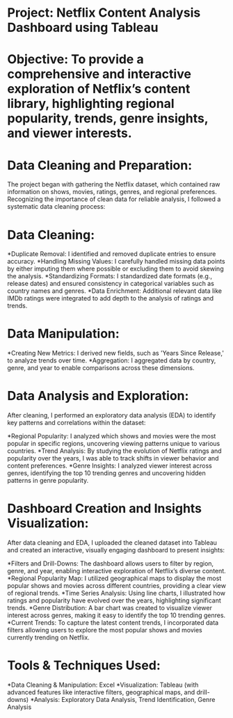 # Project: Netflix Content Analysis Dashboard using Tableau

# Objective: To provide a comprehensive and interactive exploration of Netflix’s content library, highlighting regional popularity, trends, genre insights, and viewer interests.

# Data Cleaning and Preparation:
The project began with gathering the Netflix dataset, which contained raw information on shows, movies, ratings, genres, and regional preferences. Recognizing the importance of clean data for reliable analysis, I followed a systematic data cleaning process:

# Data Cleaning:
*Duplicate Removal: I identified and removed duplicate entries to ensure accuracy.
*Handling Missing Values: I carefully handled missing data points by either imputing them where possible or excluding them to avoid skewing the analysis.
*Standardizing Formats: I standardized date formats (e.g., release dates) and ensured consistency in categorical variables such as country names and genres.
*Data Enrichment: Additional relevant data like IMDb ratings were integrated to add depth to the analysis of ratings and trends.

# Data Manipulation:
*Creating New Metrics: I derived new fields, such as 'Years Since Release,' to analyze trends over time.
*Aggregation: I aggregated data by country, genre, and year to enable comparisons across these dimensions.

# Data Analysis and Exploration:
After cleaning, I performed an exploratory data analysis (EDA) to identify key patterns and correlations within the dataset:

*Regional Popularity: I analyzed which shows and movies were the most popular in specific regions, uncovering viewing patterns unique to various countries.
*Trend Analysis: By studying the evolution of Netflix ratings and popularity over the years, I was able to track shifts in viewer behavior and content preferences.
*Genre Insights: I analyzed viewer interest across genres, identifying the top 10 trending genres and uncovering hidden patterns in genre popularity.

# Dashboard Creation and Insights Visualization:
After data cleaning and EDA, I uploaded the cleaned dataset into Tableau and created an interactive, visually engaging dashboard to present insights:

*Filters and Drill-Downs: The dashboard allows users to filter by region, genre, and year, enabling interactive exploration of Netflix’s diverse content.
*Regional Popularity Map: I utilized geographical maps to display the most popular shows and movies across different countries, providing a clear view of regional trends.
*Time Series Analysis: Using line charts, I illustrated how ratings and popularity have evolved over the years, highlighting significant trends.
*Genre Distribution: A bar chart was created to visualize viewer interest across genres, making it easy to identify the top 10 trending genres.
*Current Trends: To capture the latest content trends, I incorporated data filters allowing users to explore the most popular shows and movies currently trending on Netflix.

# Tools & Techniques Used:

*Data Cleaning & Manipulation: Excel
*Visualization: Tableau (with advanced features like interactive filters, geographical maps, and drill-downs)
*Analysis: Exploratory Data Analysis, Trend Identification, Genre Analysis
